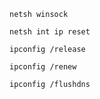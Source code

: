 ```
netsh winsock
```

```
netsh int ip reset
```

```
ipconfig /release
```

```
ipconfig /renew
```

```
ipconfig /flushdns
```
